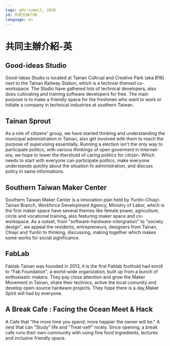 ```yaml
---
tags: g0v-summit, 2020
id: 共同主辦介紹
language: en
---
```

# 共同主辦介紹-英

## Good-ideas Studio

Good-ideas Studio is located at Tainan Cultrual and Creative Park (aka B16) next to the Tainan Railway Station, which is a technial-themed co-workspace. The Studio have gathered lots of technical developers, also does cultivating and training software developers for free. The main purpose is to make a friendly space for the freshmen who want to work or initiate a company in technical industries at southern Taiwan.

## Tainan Sprout

As a role of citizens' group, we have started thinking and understanding the municipal administration in Tainan, also get involved with them to reach the purpose of supervising essentially. Running a election isn't the only way to participate politics, with various thinkings of open goverment in Internet-era, we hope to lower the thershold of caring politics for citizen. Which needs to start with everyone can participate politics, make everyone understands quickly about the situation fo administration, and discuss policy in same informations.

## Southern Taiwan Maker Center

Southern Taiwan Maker Center is a innovation plan held by Yunlin-Chiayi-Tainan Branch, Workforce Development Agency, Ministry of Labor, which is the first maker space have several  themes like female power, agriculture, circle and vocational training, also featuring maker space and co-workspace. As a outset, from "software-hardware-intergration" to "society design", we appeal the residents, entrepreneurs, designers from Tainan, Chiayi and Yunlin to thinking, discussing, making together which makes some works for social significance.

## FabLab

Fablab Tainan was founded in 2013, it is the first Fablab foothold had enroll to "Fab Foundation", a world-wide organization, built up from a bunch of enthusiastic makers. They pay close attention and grow the Maker Movement in Tainan, share their technics, active the local comunity and develop open-source hardware projects. They hope there is a day,Maker Spirit will had by everyone.

## A Break Cafe : Facing the Ocean Meet & Hack

A Cafe that "the more time you spend, more happier the owner will be." A nest that can "Study" life and "Treat-self" nicely. Since opening, a break cafe runs their own community with using fine food ingredients, lectures and inclusive friendly space.